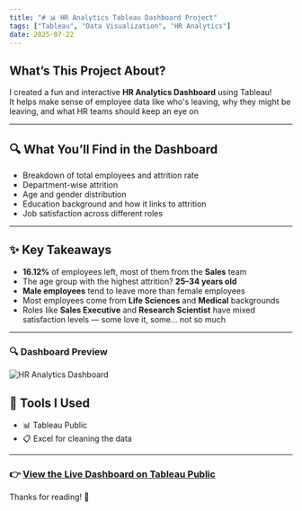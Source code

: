 ```yaml
---
title: "# 📊 HR Analytics Tableau Dashboard Project"
tags: ["Tableau", "Data Visualization", "HR Analytics"]
date: 2025-07-22
---
```


## What’s This Project About?

I created a fun and interactive **HR Analytics Dashboard** using Tableau!  
It helps make sense of employee data like who's leaving, why they might be leaving, and what HR teams should keep an eye on

---

## 🔍 What You’ll Find in the Dashboard

- Breakdown of total employees and attrition rate  
- Department-wise attrition 
- Age and gender distribution  
- Education background and how it links to attrition  
- Job satisfaction across different roles  

---

## ✨ Key Takeaways

- **16.12%** of employees left, most of them from the **Sales** team  
- The age group with the highest attrition? **25–34 years old**  
- **Male employees** tend to leave more than female employees  
- Most employees come from **Life Sciences** and **Medical** backgrounds  
- Roles like **Sales Executive** and **Research Scientist** have mixed satisfaction levels — some love it, some… not so much  

---

### 🔍 Dashboard Preview

![HR Analytics Dashboard](./images/hr-analytics-dashboard.png)


## 🧰 Tools I Used

- 📊 Tableau Public  
- 📋 Excel for cleaning the data

---

### 👉 [**View the Live Dashboard on Tableau Public**]([https://public.tableau.com/app/profile/your-username/viz/HR_Analytics_Dashboard/Overview](https://public.tableau.com/app/profile/may.phyu/viz/HRAnalyticsDashboardbyMay/HRAnalyticsDashboard))


Thanks for reading! 💙  
